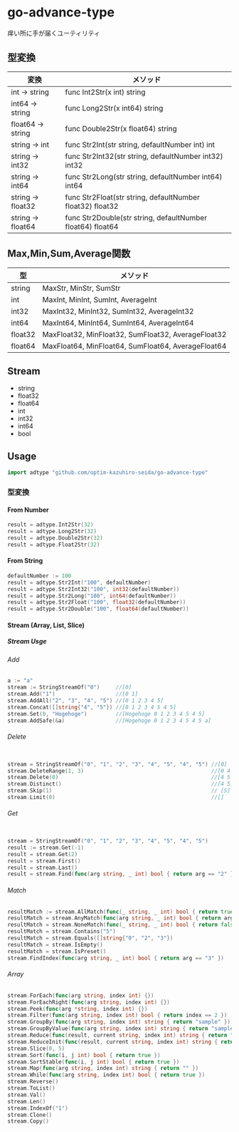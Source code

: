 # go-advance-type

痒い所に手が届くユーティリティ

## 型変換
|  変換  |  メソッド  |
| ---- | ---- |
|  int     -> string |  func Int2Str(x int) string  |
|  int64   -> string |  func Long2Str(x int64) string  |
|  float64 -> string |  func Double2Str(x float64) string  |
|  string -> int |  func Str2Int(str string, defaultNumber int) int  |
|  string -> int32 |  func Str2Int32(str string, defaultNumber int32) int32  |
|  string -> int64 |  func Str2Long(str string, defaultNumber int64) int64  |
|  string -> float32 |  func Str2Float(str string, defaultNumber float32) float32   |
|  string -> float64 |  func Str2Double(str string, defaultNumber float64) float64  |


## Max,Min,Sum,Average関数

|  型  |  メソッド  |
| ---- | ---- |
| string  | MaxStr, MinStr, SumStr |
| int     | MaxInt, MinInt, SumInt, AverageInt |
| int32   | MaxInt32, MinInt32, SumInt32, AverageInt32 |
| int64   | MaxInt64, MinInt64, SumInt64, AverageInt64 |
| float32 | MaxFloat32, MinFloat32, SumFloat32, AverageFloat32 |
| float64 | MaxFloat64, MinFloat64, SumFloat64, AverageFloat64 |

## Stream

* string
* float32
* float64
* int
* int32
* int64
* bool

## Usage
 
```go
import adtype "github.com/optim-kazuhiro-seida/go-advance-type"
```
### 型変換

#### From Number

```go
result = adtype.Int2Str(32)
result = adtype.Long2Str(32)
result = adtype.Double2Str(32)
result = adtype.Float2Str(32)
```

#### From String

```go
defaultNumber := 100
result = adtype.Str2Int("100", defaultNumber)
result = adtype.Str2Int32("100", int32(defaultNumber))
result = adtype.Str2Long("100", int64(defaultNumber))
result = adtype.Str2Float("100", float32(defaultNumber))
result = adtype.Str2Double("100", float64(defaultNumber))
```

#### Stream (Array, List, Slice)

##### Stream Usge

###### Add

```go
a := "a"
stream := StringStreamOf("0")     //[0]
stream.Add("1")                   //[0 1]
stream.AddAll("2", "3", "4", "5") //[0 1 2 3 4 5]
stream.Concat([]string{"4", "5"}) //[0 1 2 3 4 5 4 5]
stream.Set(0, "Hogehoge")         //[Hogehoge 0 1 2 3 4 5 4 5]
stream.AddSafe(&a)                //[Hogehoge 0 1 2 3 4 5 4 5 a]
```


###### Delete

```go

stream = StringStreamOf("0", "1", "2", "3", "4", "5", "4", "5") //[0]
stream.DeleteRange(1, 3)                                        //[0 4 5 4 5]
stream.Delete(0)                                                //[4 5 4 5]
stream.Distinct()                                               //[4 5]
stream.Skip(1)                                                  // [5]
stream.Limit(0)                                                 //[]
```


###### Get
```go

stream = StringStreamOf("0", "1", "2", "3", "4", "5", "4", "5")          //[0]
result := stream.Get(-1)                                                 //result = nil
result = stream.Get(2)                                                   //result = *"2"
result = stream.First()                                                  //result = *"0"
result = stream.Last()                                                   //result = *"5"
result = stream.Find(func(arg string, _ int) bool { return arg == "2" }) //result = *"2"
```

###### Match

```go
resultMatch := stream.AllMatch(func(_ string, _ int) bool { return true })       //resultMatch = true
resultMatch = stream.AnyMatch(func(arg string, _ int) bool { return arg == "" }) //resultMatch = false
resultMatch = stream.NoneMatch(func(_ string, _ int) bool { return false })      //resultMatch = true
resultMatch = stream.Contains("5")                                               //resultMatch = true
resultMatch = stream.Equals([]string{"0", "2", "3"})                             //resultMatch = false
resultMatch = stream.IsEmpty()                                                   //resultMatch = false
resultMatch = stream.IsPreset()                                                  //resultMatch = true
stream.FindIndex(func(arg string, _ int) bool { return arg == "3" })             //3
```

###### Array

```go
stream.ForEach(func(arg string, index int) {})                                      //Loop
stream.ForEachRight(func(arg string, index int) {})                                 //Reverse loop
stream.Peek(func(arg *string, index int) {})                                        //Pointer arg
stream.Filter(func(arg string, index int) bool { return index == 2 })               //Filter array
stream.GroupBy(func(arg string, index int) string { return "sample" })              //Make by map
stream.GroupByValue(func(arg string, index int) string { return "sample" })         //Return 2D array
stream.Reduce(func(result, current string, index int) string { return "" })         //Reduce
stream.ReduceInit(func(result, current string, index int) string { return "" }, "") //Reduce and Init value
stream.Slice(0, 5)                                                                  //Trim
stream.Sort(func(i, j int) bool { return true })                                    //sort.Slice
stream.SortStable(func(i, j int) bool { return true })                              //sort.SliceStable
stream.Map(func(arg string, index int) string { return "" })                        //Map2Int, Map2Int32, Map2Bool...
stream.While(func(arg string, index int) bool { return true })                      //While return false
stream.Reverse()                                                                    //Array Reverse
stream.ToList()                                                                     //Return Stream to Array(Type)
stream.Val()                                                                        //Same ToList()
stream.Len()                                                                        //Reutrn Stream length
stream.IndexOf("1")                                                                 //Find index from arg
stream.Clone()                                                                      //Copy Stream
stream.Copy()                                                                       //same Clone()
```

